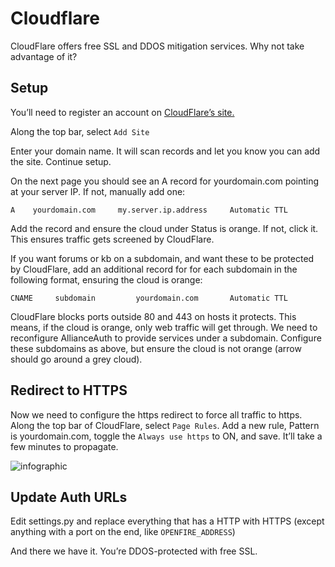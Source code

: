 # Cloudflare

CloudFlare offers free SSL and DDOS mitigation services. Why not take advantage of it?

## Setup

You’ll need to register an account on [CloudFlare’s site.](https://www.cloudflare.com/)

Along the top bar, select `Add Site`

Enter your domain name. It will scan records and let you know you can add the site. Continue setup.

On the next page you should see an A record for yourdomain.com pointing at your server IP. If not, manually add one:

    A    yourdomain.com     my.server.ip.address     Automatic TTL

Add the record and ensure the cloud under Status is orange. If not, click it. This ensures traffic gets screened by CloudFlare.

If you want forums or kb on a subdomain, and want these to be protected by CloudFlare, add an additional record for for each subdomain in the following format, ensuring the cloud is orange:

    CNAME     subdomain         yourdomain.com       Automatic TTL

CloudFlare blocks ports outside 80 and 443 on hosts it protects. This means, if the cloud is orange, only web traffic will get through. We need to reconfigure AllianceAuth to provide services under a subdomain. Configure these subdomains as above, but ensure the cloud is not orange (arrow should go around a grey cloud).

## Redirect to HTTPS

Now we need to configure the https redirect to force all traffic to https. Along the top bar of CloudFlare, select `Page Rules`. Add a new rule, Pattern is yourdomain.com, toggle the `Always use https` to ON, and save. It’ll take a few minutes to propagate. 

![infographic](http://i.stack.imgur.com/VUBvo.jpg)

## Update Auth URLs

Edit settings.py and replace everything that has a HTTP with HTTPS (except anything with a port on the end, like `OPENFIRE_ADDRESS`)

And there we have it. You’re DDOS-protected with free SSL.